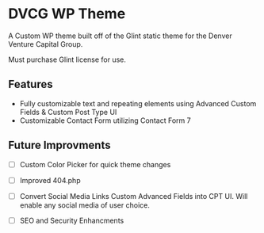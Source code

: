 # DVCG WP Theme
A Custom WP theme built off of the Glint static theme for the Denver Venture Capital Group.

Must purchase Glint license for use.

## Features
- Fully customizable text and repeating elements using Advanced Custom Fields & Custom Post Type UI
- Customizable Contact Form utilizing Contact Form 7

## Future Improvments
- [ ] Custom Color Picker for quick theme changes
- [ ] Improved 404.php
- [ ] Convert Social Media Links Custom Advanced Fields into CPT UI.  Will enable any social media of user choice.
- [ ] SEO and Security Enhancments



